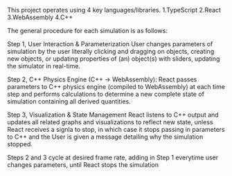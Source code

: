 This project operates using 4 key languages/libraries.
1.TypeScript
2.React
3.WebAssembly
4.C++

The general procedure for each simulation is as follows:

Step 1, User Interaction & Parameterization
User changes parameters of simulation by the user literally clicking and dragging on objects, creating new objects, or updating properties of (an) object(s) with sliders, updating the simulator in real-time.


Step 2, C++ Physics Engine (C++ -> WebAssembly):
React passes parameters to C++ physics engine (compiled to WebAssembly) at each time step and performs calculations to determine a new complete state of simulation containing all derived quantities.

Step 3, Visualization & State Management
React listens to C++ output and updates all related graphs and visualizations to reflect new state, unless React receives a signla to stop, in which case it stops passing in parameters to C++ and the User is given a message detailing why the simulation stopped.

Steps 2 and 3 cycle at desired frame rate, adding in Step 1 everytime user changes parameters, until React stops the simulation
